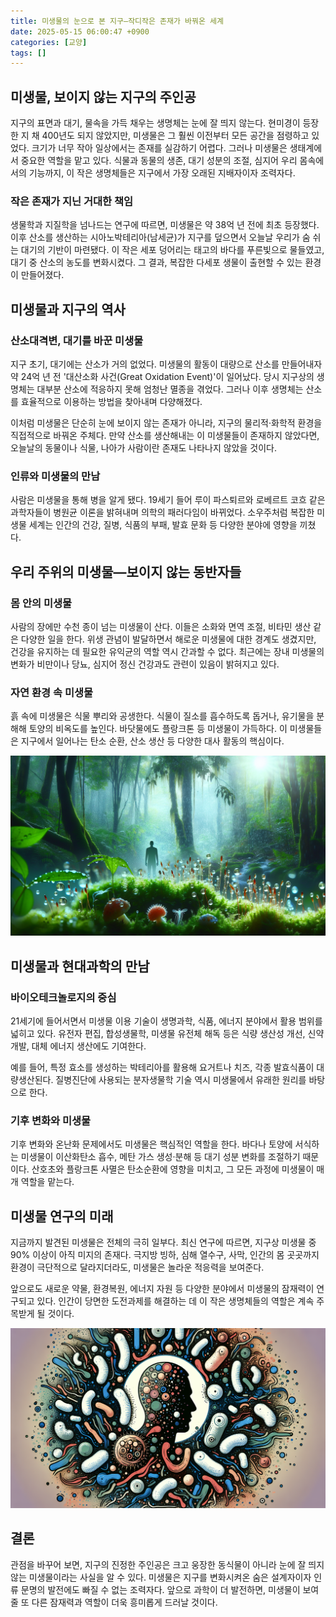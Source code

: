 ```yaml
---
title: 미생물의 눈으로 본 지구—작디작은 존재가 바꿔온 세계
date: 2025-05-15 06:00:47 +0900
categories: [교양]
tags: []
---
```


## 미생물, 보이지 않는 지구의 주인공

지구의 표면과 대기, 물속을 가득 채우는 생명체는 눈에 잘 띄지 않는다. 현미경이 등장한 지 채 400년도 되지 않았지만, 미생물은 그 훨씬 이전부터 모든 공간을 점령하고 있었다. 크기가 너무 작아 일상에서는 존재를 실감하기 어렵다. 그러나 미생물은 생태계에서 중요한 역할을 맡고 있다. 식물과 동물의 생존, 대기 성분의 조절, 심지어 우리 몸속에서의 기능까지, 이 작은 생명체들은 지구에서 가장 오래된 지배자이자 조력자다.

### 작은 존재가 지닌 거대한 책임

생물학과 지질학을 넘나드는 연구에 따르면, 미생물은 약 38억 년 전에 최초 등장했다. 이후 산소를 생산하는 시아노박테리아(남세균)가 지구를 덮으면서 오늘날 우리가 숨 쉬는 대기의 기반이 마련됐다. 이 작은 세포 덩어리는 태고의 바다를 푸른빛으로 물들였고, 대기 중 산소의 농도를 변화시켰다. 그 결과, 복잡한 다세포 생물이 출현할 수 있는 환경이 만들어졌다.

## 미생물과 지구의 역사

### 산소대격변, 대기를 바꾼 미생물

지구 초기, 대기에는 산소가 거의 없었다. 미생물의 활동이 대량으로 산소를 만들어내자 약 24억 년 전 '대산소화 사건(Great Oxidation Event)'이 일어났다. 당시 지구상의 생명체는 대부분 산소에 적응하지 못해 엄청난 멸종을 겪었다. 그러나 이후 생명체는 산소를 효율적으로 이용하는 방법을 찾아내며 다양해졌다.

이처럼 미생물은 단순히 눈에 보이지 않는 존재가 아니라, 지구의 물리적·화학적 환경을 직접적으로 바꿔온 주체다. 만약 산소를 생산해내는 이 미생물들이 존재하지 않았다면, 오늘날의 동물이나 식물, 나아가 사람이란 존재도 나타나지 않았을 것이다.

### 인류와 미생물의 만남

사람은 미생물을 통해 병을 알게 됐다. 19세기 들어 루이 파스퇴르와 로베르트 코흐 같은 과학자들이 병원균 이론을 밝혀내며 의학의 패러다임이 바뀌었다. 소우주처럼 복잡한 미생물 세계는 인간의 건강, 질병, 식품의 부패, 발효 문화 등 다양한 분야에 영향을 끼쳤다.

## 우리 주위의 미생물—보이지 않는 동반자들

### 몸 안의 미생물

사람의 장에만 수천 종이 넘는 미생물이 산다. 이들은 소화와 면역 조절, 비타민 생산 같은 다양한 일을 한다. 위생 관념이 발달하면서 해로운 미생물에 대한 경계도 생겼지만, 건강을 유지하는 데 필요한 유익균의 역할 역시 간과할 수 없다. 최근에는 장내 미생물의 변화가 비만이나 당뇨, 심지어 정신 건강과도 관련이 있음이 밝혀지고 있다.

### 자연 환경 속 미생물

흙 속에 미생물은 식물 뿌리와 공생한다. 식물이 질소를 흡수하도록 돕거나, 유기물을 분해해 토양의 비옥도를 높인다. 바닷물에도 플랑크톤 등 미생물이 가득하다. 이 미생물들은 지구에서 일어나는 탄소 순환, 산소 생산 등 다양한 대사 활동의 핵심이다.

![비 내린 후 숲속, 이끼와 흙 위에 가득한 작은 생명체](assets/img/2025-05-14-c63bc093-7456-49df-b6b8-c723dfefb846/1747256502254.png)

## 미생물과 현대과학의 만남

### 바이오테크놀로지의 중심

21세기에 들어서면서 미생물 이용 기술이 생명과학, 식품, 에너지 분야에서 활용 범위를 넓히고 있다. 유전자 편집, 합성생물학, 미생물 유전체 해독 등은 식량 생산성 개선, 신약 개발, 대체 에너지 생산에도 기여한다.

예를 들어, 특정 효소를 생성하는 박테리아를 활용해 요거트나 치즈, 각종 발효식품이 대량생산된다. 질병진단에 사용되는 분자생물학 기술 역시 미생물에서 유래한 원리를 바탕으로 한다.

### 기후 변화와 미생물

기후 변화와 온난화 문제에서도 미생물은 핵심적인 역할을 한다. 바다나 토양에 서식하는 미생물이 이산화탄소 흡수, 메탄 가스 생성·분해 등 대기 성분 변화를 조절하기 때문이다. 산호초와 플랑크톤 사멸은 탄소순환에 영향을 미치고, 그 모든 과정에 미생물이 매개 역할을 맡는다.

## 미생물 연구의 미래

지금까지 발견된 미생물은 전체의 극히 일부다. 최신 연구에 따르면, 지구상 미생물 중 90% 이상이 아직 미지의 존재다. 극지방 빙하, 심해 열수구, 사막, 인간의 몸 곳곳까지 환경이 극단적으로 달라지더라도, 미생물은 놀라운 적응력을 보여준다.

앞으로도 새로운 약물, 환경복원, 에너지 자원 등 다양한 분야에서 미생물의 잠재력이 연구되고 있다. 인간이 당면한 도전과제를 해결하는 데 이 작은 생명체들의 역할은 계속 주목받게 될 것이다.

![현미경 아래에서 여러 색상의 미생물들이 어지럽게 모여 있는 일러스트](assets/img/2025-05-14-c63bc093-7456-49df-b6b8-c723dfefb846/1747256524046.png)

## 결론

관점을 바꾸어 보면, 지구의 진정한 주인공은 크고 웅장한 동식물이 아니라 눈에 잘 띄지 않는 미생물이라는 사실을 알 수 있다. 미생물은 지구를 변화시켜온 숨은 설계자이자 인류 문명의 발전에도 빠질 수 없는 조력자다. 앞으로 과학이 더 발전하면, 미생물이 보여줄 또 다른 잠재력과 역할이 더욱 흥미롭게 드러날 것이다.